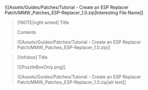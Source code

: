 ![[Assets/Guides/Patches/Tutorial - Create an ESP Replacer Patch/MMW_Patches_ESP-Replacer_1.0.zip|Interesting File Name]]


> [!NOTE|right wmed] Title
> 
> Contents
> 
> ![[Assets/Guides/Patches/Tutorial - Create an ESP Replacer Patch/MMW_Patches_ESP-Replacer_1.0.zip]]


> [!infobox] Title
> 
> ![[PuzzleBoxOnly.png]]
> 
> ![[Assets/Guides/Patches/Tutorial - Create an ESP Replacer Patch/MMW_Patches_ESP-Replacer_1.0.zip|alt text]]

